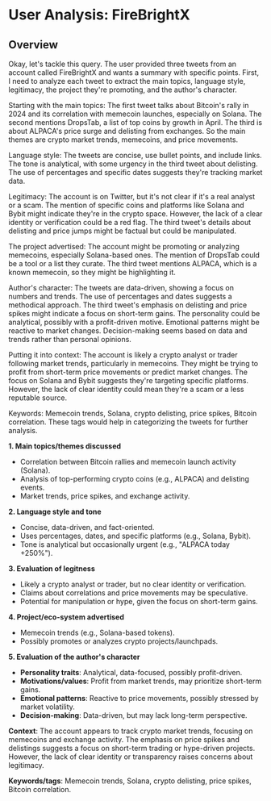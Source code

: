 # User Analysis: FireBrightX

## Overview

<think>
Okay, let's tackle this query. The user provided three tweets from an account called FireBrightX and wants a summary with specific points. First, I need to analyze each tweet to extract the main topics, language style, legitimacy, the project they're promoting, and the author's character.

Starting with the main topics: The first tweet talks about Bitcoin's rally in 2024 and its correlation with memecoin launches, especially on Solana. The second mentions DropsTab, a list of top coins by growth in April. The third is about ALPACA's price surge and delisting from exchanges. So the main themes are crypto market trends, memecoins, and price movements.

Language style: The tweets are concise, use bullet points, and include links. The tone is analytical, with some urgency in the third tweet about delisting. The use of percentages and specific dates suggests they're tracking market data.

Legitimacy: The account is on Twitter, but it's not clear if it's a real analyst or a scam. The mention of specific coins and platforms like Solana and Bybit might indicate they're in the crypto space. However, the lack of a clear identity or verification could be a red flag. The third tweet's details about delisting and price jumps might be factual but could be manipulated.

The project advertised: The account might be promoting or analyzing memecoins, especially Solana-based ones. The mention of DropsTab could be a tool or a list they curate. The third tweet mentions ALPACA, which is a known memecoin, so they might be highlighting it.

Author's character: The tweets are data-driven, showing a focus on numbers and trends. The use of percentages and dates suggests a methodical approach. The third tweet's emphasis on delisting and price spikes might indicate a focus on short-term gains. The personality could be analytical, possibly with a profit-driven motive. Emotional patterns might be reactive to market changes. Decision-making seems based on data and trends rather than personal opinions.

Putting it into context: The account is likely a crypto analyst or trader following market trends, particularly in memecoins. They might be trying to profit from short-term price movements or predict market changes. The focus on Solana and Bybit suggests they're targeting specific platforms. However, the lack of clear identity could mean they're a scam or a less reputable source.

Keywords: Memecoin trends, Solana, crypto delisting, price spikes, Bitcoin correlation. These tags would help in categorizing the tweets for further analysis.
</think>

**1. Main topics/themes discussed**  
- Correlation between Bitcoin rallies and memecoin launch activity (Solana).  
- Analysis of top-performing crypto coins (e.g., ALPACA) and delisting events.  
- Market trends, price spikes, and exchange activity.  

**2. Language style and tone**  
- Concise, data-driven, and fact-oriented.  
- Uses percentages, dates, and specific platforms (e.g., Solana, Bybit).  
- Tone is analytical but occasionally urgent (e.g., "ALPACA today +250%").  

**3. Evaluation of legitness**  
- Likely a crypto analyst or trader, but no clear identity or verification.  
- Claims about correlations and price movements may be speculative.  
- Potential for manipulation or hype, given the focus on short-term gains.  

**4. Project/eco-system advertised**  
- Memecoin trends (e.g., Solana-based tokens).  
- Possibly promotes or analyzes crypto projects/launchpads.  

**5. Evaluation of the author's character**  
- **Personality traits**: Analytical, data-focused, possibly profit-driven.  
- **Motivations/values**: Profit from market trends, may prioritize short-term gains.  
- **Emotional patterns**: Reactive to price movements, possibly stressed by market volatility.  
- **Decision-making**: Data-driven, but may lack long-term perspective.  

**Context**: The account appears to track crypto market trends, focusing on memecoins and exchange activity. The emphasis on price spikes and delistings suggests a focus on short-term trading or hype-driven projects. However, the lack of clear identity or transparency raises concerns about legitimacy.  

**Keywords/tags**: Memecoin trends, Solana, crypto delisting, price spikes, Bitcoin correlation.